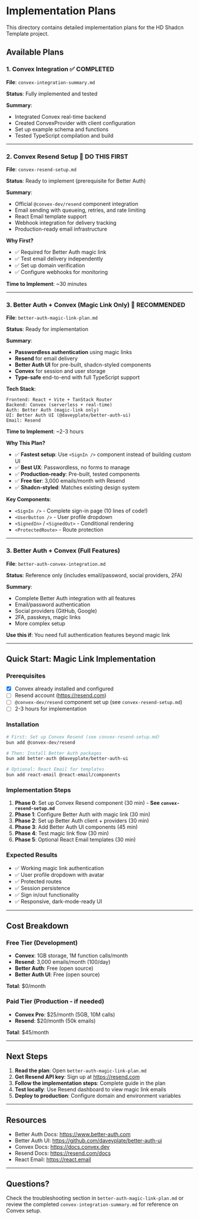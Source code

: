 # Implementation Plans

This directory contains detailed implementation plans for the HD Shadcn Template project.

## Available Plans

### 1. Convex Integration ✅ COMPLETED
**File**: `convex-integration-summary.md`

**Status**: Fully implemented and tested

**Summary**:
- Integrated Convex real-time backend
- Created ConvexProvider with client configuration
- Set up example schema and functions
- Tested TypeScript compilation and build

---

### 2. Convex Resend Setup 📧 DO THIS FIRST
**File**: `convex-resend-setup.md`

**Status**: Ready to implement (prerequisite for Better Auth)

**Summary**:
- Official `@convex-dev/resend` component integration
- Email sending with queueing, retries, and rate limiting
- React Email template support
- Webhook integration for delivery tracking
- Production-ready email infrastructure

**Why First?**
- ✅ Required for Better Auth magic link
- ✅ Test email delivery independently
- ✅ Set up domain verification
- ✅ Configure webhooks for monitoring

**Time to Implement**: ~30 minutes

---

### 3. Better Auth + Convex (Magic Link Only) 🎯 RECOMMENDED
**File**: `better-auth-magic-link-plan.md`

**Status**: Ready for implementation

**Summary**:
- **Passwordless authentication** using magic links
- **Resend** for email delivery
- **Better Auth UI** for pre-built, shadcn-styled components
- **Convex** for session and user storage
- **Type-safe** end-to-end with full TypeScript support

**Tech Stack**:
```
Frontend: React + Vite + TanStack Router
Backend: Convex (serverless + real-time)
Auth: Better Auth (magic-link only)
UI: Better Auth UI (@daveyplate/better-auth-ui)
Email: Resend
```

**Time to Implement**: ~2-3 hours

**Why This Plan?**
- ✅ **Fastest setup**: Use `<SignIn />` component instead of building custom UI
- ✅ **Best UX**: Passwordless, no forms to manage
- ✅ **Production-ready**: Pre-built, tested components
- ✅ **Free tier**: 3,000 emails/month with Resend
- ✅ **Shadcn-styled**: Matches existing design system

**Key Components**:
- `<SignIn />` - Complete sign-in page (10 lines of code!)
- `<UserButton />` - User profile dropdown
- `<SignedIn>` / `<SignedOut>` - Conditional rendering
- `<ProtectedRoute>` - Route protection

---

### 3. Better Auth + Convex (Full Features)
**File**: `better-auth-convex-integration.md`

**Status**: Reference only (includes email/password, social providers, 2FA)

**Summary**:
- Complete Better Auth integration with all features
- Email/password authentication
- Social providers (GitHub, Google)
- 2FA, passkeys, magic links
- More complex setup

**Use this if**: You need full authentication features beyond magic link

---

## Quick Start: Magic Link Implementation

### Prerequisites
- [x] Convex already installed and configured
- [ ] Resend account (https://resend.com)
- [ ] `@convex-dev/resend` component set up (see `convex-resend-setup.md`)
- [ ] 2-3 hours for implementation

### Installation
```bash
# First: Set up Convex Resend (see convex-resend-setup.md)
bun add @convex-dev/resend

# Then: Install Better Auth packages
bun add better-auth @daveyplate/better-auth-ui

# Optional: React Email for templates
bun add react-email @react-email/components
```

### Implementation Steps
1. **Phase 0**: Set up Convex Resend component (30 min) - **See `convex-resend-setup.md`**
2. **Phase 1**: Configure Better Auth with magic link (30 min)
3. **Phase 2**: Set up Better Auth client + providers (30 min)
4. **Phase 3**: Add Better Auth UI components (45 min)
5. **Phase 4**: Test magic link flow (30 min)
6. **Phase 5**: Optional React Email templates (30 min)

### Expected Results
- ✅ Working magic link authentication
- ✅ User profile dropdown with avatar
- ✅ Protected routes
- ✅ Session persistence
- ✅ Sign in/out functionality
- ✅ Responsive, dark-mode-ready UI

---

## Cost Breakdown

### Free Tier (Development)
- **Convex**: 1GB storage, 1M function calls/month
- **Resend**: 3,000 emails/month (100/day)
- **Better Auth**: Free (open source)
- **Better Auth UI**: Free (open source)

**Total**: $0/month

### Paid Tier (Production - if needed)
- **Convex Pro**: $25/month (5GB, 10M calls)
- **Resend**: $20/month (50k emails)

**Total**: $45/month

---

## Next Steps

1. **Read the plan**: Open `better-auth-magic-link-plan.md`
2. **Get Resend API key**: Sign up at https://resend.com
3. **Follow the implementation steps**: Complete guide in the plan
4. **Test locally**: Use Resend dashboard to view magic link emails
5. **Deploy to production**: Configure domain and environment variables

---

## Resources

- Better Auth Docs: https://www.better-auth.com
- Better Auth UI: https://github.com/daveyplate/better-auth-ui
- Convex Docs: https://docs.convex.dev
- Resend Docs: https://resend.com/docs
- React Email: https://react.email

---

## Questions?

Check the troubleshooting section in `better-auth-magic-link-plan.md` or review the completed `convex-integration-summary.md` for reference on Convex setup.
